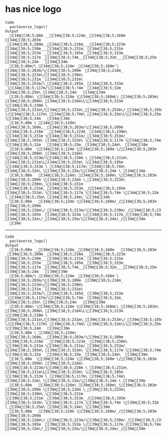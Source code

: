 # has nice logo

    Code
      pactaverse_logo()
    Output
      [34m[38;5;88m __[34m[38;5;124m__[34m[38;5;160m   [34m[38;5;203m _[34m[38;5;209m__[34m[38;5;216m___[34m[38;5;223m  [34m[38;5;230m___[34m[38;5;231m_ [34m[38;5;231m  [34m[38;5;253m __[34m[38;5;195m__[34m[38;5;153m__ [34m[38;5;117m _[34m[38;5;74m__[34m[38;5;32m___[34m[38;5;25m  [34m[38;5;24m   [34m[34m
      [38;5;88m/\ [34m[38;5;124m _[34m[38;5;160m`\ [34m[38;5;203m/\[34m[38;5;209m  [34m[38;5;216m_  [34m[38;5;223m\/[34m[38;5;230m\  [34m[38;5;231m_`[34m[38;5;231m\ [34m[38;5;253m/\_[34m[38;5;195m_ [34m[38;5;153m _\[34m[38;5;117m/\[34m[38;5;74m  [34m[38;5;32m_  [34m[38;5;25m\ [34m[38;5;24m   [34m[34m
      [38;5;88m\ \[34m[38;5;124m \[34m[38;5;160mL\ [34m[38;5;203m\ [34m[38;5;209m\ [34m[38;5;216m\L\[34m[38;5;223m \[34m[38;5;230m \ [34m[38;5;231m\/[34m[38;5;231m\_[34m[38;5;253m\/_[34m[38;5;195m/\[34m[38;5;153m \/[34m[38;5;117m\ [34m[38;5;74m\ [34m[38;5;32m\L\[34m[38;5;25m \[34m[38;5;24m   [34m[34m
      [38;5;88m \ [34m[38;5;124m\ [34m[38;5;160m,__[34m[38;5;203m/\[34m[38;5;209m \[34m[38;5;216m  _[34m[38;5;223m_ [34m[38;5;230m\ \[34m[38;5;231m \[34m[38;5;231m/_[34m[38;5;253m/_ [34m[38;5;195m\ [34m[38;5;153m\ \[34m[38;5;117m \[34m[38;5;74m \[34m[38;5;32m  _[34m[38;5;25m_ [34m[38;5;24m\  [34m[34m
      [38;5;88m  \[34m[38;5;124m \[34m[38;5;160m \/[34m[38;5;203m  [34m[38;5;209m\ [34m[38;5;216m\ \[34m[38;5;223m/\[34m[38;5;230m \ [34m[38;5;231m\ [34m[38;5;231m\L[34m[38;5;253m\ \[34m[38;5;195m \[34m[38;5;153m \ [34m[38;5;117m\ [34m[38;5;74m\ [34m[38;5;32m\ \[34m[38;5;25m/\[34m[38;5;24m \ [34m[34m
      [38;5;88m   [34m[38;5;124m\ [34m[38;5;160m\_\[34m[38;5;203m  [34m[38;5;209m \[34m[38;5;216m \_[34m[38;5;223m\ [34m[38;5;230m\_\[34m[38;5;231m \[34m[38;5;231m__[34m[38;5;253m__/[34m[38;5;195m  [34m[38;5;153m\ \[34m[38;5;117m_\[34m[38;5;74m \[34m[38;5;32m \_[34m[38;5;25m\ [34m[38;5;24m\_\[34m[34m
      [38;5;88m   [34m[38;5;124m \[34m[38;5;160m/_/[34m[38;5;203m  [34m[38;5;209m  [34m[38;5;216m\/_[34m[38;5;223m/\[34m[38;5;230m/_/[34m[38;5;231m\/[34m[38;5;231m__[34m[38;5;253m_/ [34m[38;5;195m  [34m[38;5;153m \/[34m[38;5;117m_/[34m[38;5;74m  [34m[38;5;32m\/_[34m[38;5;25m/\[34m[38;5;24m/_/[34m[34m
      [39m

---

    Code
      pactaverse_logo()
    Output
      [38;5;88m __[39m[38;5;124m__[39m[38;5;160m   [39m[38;5;203m _[39m[38;5;209m__[39m[38;5;216m___[39m[38;5;223m  [39m[38;5;230m___[39m[38;5;231m_ [39m[38;5;231m  [39m[38;5;253m __[39m[38;5;195m__[39m[38;5;153m__ [39m[38;5;117m _[39m[38;5;74m__[39m[38;5;32m___[39m[38;5;25m  [39m[38;5;24m   [39m[39m
      [38;5;88m/\ [39m[38;5;124m _[39m[38;5;160m`\ [39m[38;5;203m/\[39m[38;5;209m  [39m[38;5;216m_  [39m[38;5;223m\/[39m[38;5;230m\  [39m[38;5;231m_`[39m[38;5;231m\ [39m[38;5;253m/\_[39m[38;5;195m_ [39m[38;5;153m _\[39m[38;5;117m/\[39m[38;5;74m  [39m[38;5;32m_  [39m[38;5;25m\ [39m[38;5;24m   [39m[39m
      [38;5;88m\ \[39m[38;5;124m \[39m[38;5;160mL\ [39m[38;5;203m\ [39m[38;5;209m\ [39m[38;5;216m\L\[39m[38;5;223m \[39m[38;5;230m \ [39m[38;5;231m\/[39m[38;5;231m\_[39m[38;5;253m\/_[39m[38;5;195m/\[39m[38;5;153m \/[39m[38;5;117m\ [39m[38;5;74m\ [39m[38;5;32m\L\[39m[38;5;25m \[39m[38;5;24m   [39m[39m
      [38;5;88m \ [39m[38;5;124m\ [39m[38;5;160m,__[39m[38;5;203m/\[39m[38;5;209m \[39m[38;5;216m  _[39m[38;5;223m_ [39m[38;5;230m\ \[39m[38;5;231m \[39m[38;5;231m/_[39m[38;5;253m/_ [39m[38;5;195m\ [39m[38;5;153m\ \[39m[38;5;117m \[39m[38;5;74m \[39m[38;5;32m  _[39m[38;5;25m_ [39m[38;5;24m\  [39m[39m
      [38;5;88m  \[39m[38;5;124m \[39m[38;5;160m \/[39m[38;5;203m  [39m[38;5;209m\ [39m[38;5;216m\ \[39m[38;5;223m/\[39m[38;5;230m \ [39m[38;5;231m\ [39m[38;5;231m\L[39m[38;5;253m\ \[39m[38;5;195m \[39m[38;5;153m \ [39m[38;5;117m\ [39m[38;5;74m\ [39m[38;5;32m\ \[39m[38;5;25m/\[39m[38;5;24m \ [39m[39m
      [38;5;88m   [39m[38;5;124m\ [39m[38;5;160m\_\[39m[38;5;203m  [39m[38;5;209m \[39m[38;5;216m \_[39m[38;5;223m\ [39m[38;5;230m\_\[39m[38;5;231m \[39m[38;5;231m__[39m[38;5;253m__/[39m[38;5;195m  [39m[38;5;153m\ \[39m[38;5;117m_\[39m[38;5;74m \[39m[38;5;32m \_[39m[38;5;25m\ [39m[38;5;24m\_\[39m[39m
      [38;5;88m   [39m[38;5;124m \[39m[38;5;160m/_/[39m[38;5;203m  [39m[38;5;209m  [39m[38;5;216m\/_[39m[38;5;223m/\[39m[38;5;230m/_/[39m[38;5;231m\/[39m[38;5;231m__[39m[38;5;253m_/ [39m[38;5;195m  [39m[38;5;153m \/[39m[38;5;117m_/[39m[38;5;74m  [39m[38;5;32m\/_[39m[38;5;25m/\[39m[38;5;24m/_/[39m[39m
      

